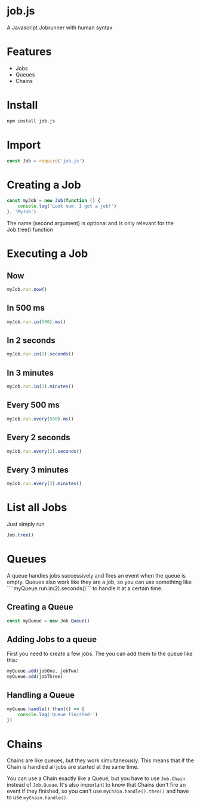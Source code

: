 # job.js
 A Javascript Jobrunner with human syntax

# Features
- Jobs
- Queues
- Chains

# Install
```sh
npm install job.js
```

# Import
```js
const Job = require('job.js')
```

# Creating a Job
```js
const myJob = new Job(function () {
    console.log('Look mum, I got a job!')
}, 'MyJob')
```

The name (second argument) is optional and is only relevant for the Job.tree() function

# Executing a Job
## Now
```js
myJob.run.now()
```

## In 500 ms
```js
myJob.run.in(500).ms()
```

## In 2 seconds
```js
myJob.run.in(2).seconds()
```

## In 3 minutes
```js
myJob.run.in(3).minutes()
```

## Every 500 ms
```js
myJob.run.every(500).ms()
```

## Every 2 seconds
```js
myJob.run.every(2).seconds()
```

## Every 3 minutes
```js
myJob.run.every(3).minutes()
```

# List all Jobs
Just simply run
```js
Job.tree()
```

# Queues
A queue handles jobs successively and fires an event when the queue is empty. Queues also work like they are a job, so you can use something like ````myQueue.run.in(2).seconds()``` to handle it at a certain time.

## Creating a Queue
```js
const myQueue = new Job.Queue()
```

## Adding Jobs to a queue
First you need to create a few jobs. The you can add them to the queue like this:
```js
myQueue.add(jobOne, jobTwo)
myQueue.add(jobThree)
```

## Handling a Queue
```js
myQueue.handle().then(() => {
    console.log('Queue finished!')
})
```

# Chains
Chains are like queues, but they work simultaneously. This means that if the Chain is handled all jobs are started at the same time.

You can use a Chain exactly like a Queue, but you have to use `Job.Chain` instead of `Job.Queue`.
It's also important to know that Chains don't fire an event if they finished, so you can't use `myChain.handle().then()` and have to use `myChain.handle()`